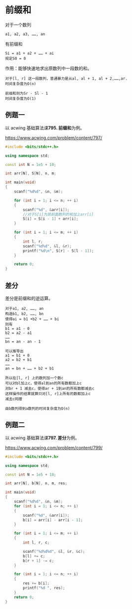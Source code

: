 # 前缀和

对于一个数列

```
a1, a2, a3, ……, an
```

有前缀和

```
Si = a1 + a2 + …… + ai
规定S0 = 0
```

作用：能够快速地求出原数列中一段数的和。

```
对于[l, r] 这一段数列，普通暴力是从al, al + 1, al + 2,……,ar.
时间复杂度为O(n)

前缀和则为Sr - Sl - 1
时间复杂度为O(1)
```

## 例题一

以 acwing 基础算法课**795. 前缀和**为例。

https://www.acwing.com/problem/content/797/

```c++
#include <bits/stdc++.h>

using namespace std;

const int N = 1e5 + 10;

int arr[N], S[N], n, m;

int main(void)
{
	scanf("%d%d", &n, &m);

	for (int i = 1; i <= n; ++ i)
	{
		scanf("%d", &arr[i]);
        //对于S[i]为其前面数列的和加上arr[i]
		S[i] = S[i - 1] + arr[i];
	}

	for (int i = 1; i <= m; ++ i)
	{
		int l, r;
		scanf("%d%d", &l, &r);
		printf("%d\n", S[r] - S[l - 1]);
	}

	return 0;
}
```

## 差分

差分是前缀和的逆运算。

```
对于a1, a2, ……, an
构造b1, b2, ……, bn
使得ai = b1 +b2 + …… + bi
则有
b1 = a1 - 0
b2 = a2 - a1
……
bn = an - an - 1

可以推导出
a1 = b1 + 0
a2 = b2 + b1
……
an = bn + …… + b2 + b1

所以在[l, r] 上的数列加一个数c
可以对bl加上c，使得al到an的所有数都加上c
对br + 1 减去c，使得ar + 1到an的所有数都减去c
这样操作的结果就算只对[l, r]上所有的数都加上c
减去c同理

由b数列得到a数列的时间复杂度为O(n)
```

## 例题二

以 acwing 基础算法课**797. 差分**为例。

https://www.acwing.com/problem/content/799/

```c++
#include <bits/stdc++.h>

using namespace std;

const int N = 1e5 + 10;

int arr[N], b[N], n, m, res;

int main(void)
{
    scanf("%d%d", &n, &m);
    for (int i = 1; i <= n; ++ i)
    {
        scanf("%d", &arr[i]);
        b[i] = arr[i] - arr[i - 1];
    }

    for (int i = 1; i <= m; ++ i)
    {
        int l, r, c;

        scanf("%d%d%d", &l, &r, &c);
        b[l] += c;
        b[r + 1] -= c;
    }

    for (int i = 1; i <= n; ++ i)
    {
        res += b[i];
        printf("%d ", res);
    }
    return 0;
}
```
